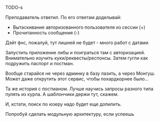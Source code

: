 TODO-s

Преподаватель ответил. По его ответам доделывай:
- Вытаскивание авторизованного пользователя из сессии (+)
- Прочитанность сообщения (-)



Дэйт фнс, пожалуй, тут лишней не будет - много работ с датами

Запустить приложение либы и поиграться там с авторизацией. Внимательно изучить куки/реквесты/респонсы. Затем гугли как подружить паспорт и постман.

Вообще старайся не через админку в базу лазить, а через Монгуш. Может даже открутить этот сервис, чтобы похардкорнее было...

Та же история с постманом. Лучше научись запросы разного типа пулять из курла. А шаблончики держи тут, скажем.

И, кстати, поиск по юзеру надо будет еще допилить.

Попробуй сделать модульную архитектуру, если успеешь
